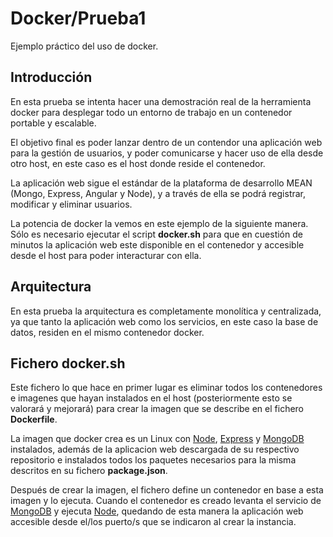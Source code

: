 # Docker/Prueba1

Ejemplo práctico del uso de docker.


## Introducción

En esta prueba se intenta hacer una demostración real de la herramienta docker para desplegar todo un entorno de trabajo en un contenedor portable y escalable.

El objetivo final es poder lanzar dentro de un contendor una aplicación web para la gestión de usuarios, y poder comunicarse y hacer uso de ella desde otro host, en este caso es el host donde reside el contenedor.

La aplicación web sigue el estándar de la plataforma de desarrollo MEAN (Mongo, Express, Angular y Node), y a través de ella se podrá registrar, modificar y eliminar usuarios.

La potencia de docker la vemos en este ejemplo de la siguiente manera. Sólo es necesario ejecutar el script **docker.sh** para que en cuestión de minutos la aplicación web este disponible en el contenedor y accesible desde el host para poder interacturar con ella.

## Arquitectura


En esta prueba la arquitectura es completamente monolítica y centralizada, ya que tanto la aplicación web como los servicios, en este caso la base de datos, residen en el mismo contenedor docker.


## Fichero docker.sh
Este fichero lo que hace en primer lugar es eliminar todos los contenedores e imagenes que hayan instalados en el host (posteriormente esto se valorará y mejorará) para crear la imagen que se describe en el fichero **Dockerfile**.

La imagen que docker crea es un Linux con [Node](https://nodejs.org/es/), [Express](http://expressjs.com/es/) y [MongoDB](https://www.mongodb.com/es) instalados, además de la aplicacion web descargada de su respectivo repositorio e instalados todos los paquetes necesarios para la misma descritos en su fichero **package.json**.

Después de crear la imagen, el fichero define un contenedor en base a esta imagen y lo ejecuta. Cuando el contenedor es creado levanta el servicio de [MongoDB](https://www.mongodb.com/es) y ejecuta [Node](https://nodejs.org/es/), quedando de esta manera la aplicación web accesible desde el/los puerto/s que se indicaron al crear la instancia.
